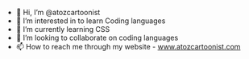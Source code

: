 - 👋 Hi, I’m @atozcartoonist
- 👀 I’m interested in to learn Coding languages
- 🌱 I’m currently learning CSS
- 💞️ I’m looking to collaborate on coding languages
- 📫 How to reach me through my website - www.atozcartoonist.com

<!---
atozcartoonist/atozcartoonist is a ✨ special ✨ repository because its `README.md` (this file) appears on your GitHub profile.
You can click the Preview link to take a look at your changes.
--->
